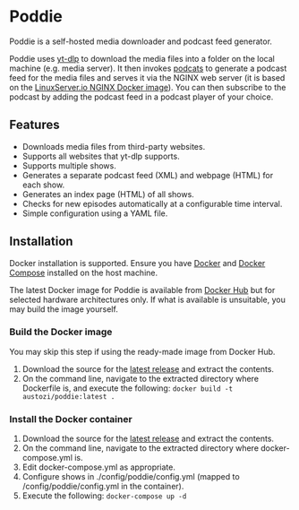# Poddie

Poddie is a self-hosted media downloader and podcast feed generator. 

Poddie uses [yt-dlp](https://github.com/yt-dlp/yt-dlp) to download the media files into a folder on the local machine (e.g. media server). It then invokes [podcats](https://github.com/jakubroztocil/podcats) to generate a podcast feed for the media files and serves it via the NGINX web server (it is based on the [LinuxServer.io NGINX Docker image](https://github.com/linuxserver/docker-nginx)). You can then subscribe to the podcast by adding the podcast feed in a podcast player of your choice.

## Features

- Downloads media files from third-party websites.
- Supports all websites that yt-dlp supports.
- Supports multiple shows.
- Generates a separate podcast feed (XML) and webpage (HTML) for each show.
- Generates an index page (HTML) of all shows.
- Checks for new episodes automatically at a configurable time interval.
- Simple configuration using a YAML file.

## Installation

Docker installation is supported. Ensure you have [Docker](https://docs.docker.com/get-docker/) and [Docker Compose](https://docs.docker.com/compose/) installed on the host machine. 

The latest Docker image for Poddie is available from [Docker Hub](https://hub.docker.com/r/austozi/poddie) but for selected hardware architectures only. If what is available is unsuitable, you may build the image yourself.

### Build the Docker image

You may skip this step if using the ready-made image from Docker Hub.

1. Download the source for the [latest release](https://github.com/austozi/poddie/releases/latest) and extract the contents.
2. On the command line, navigate to the extracted directory where Dockerfile is, and execute the following: `docker build -t austozi/poddie:latest .`

### Install the Docker container

1. Download the source for the [latest release](https://github.com/austozi/poddie/releases/latest) and extract the contents.
2. On the command line, navigate to the extracted directory where docker-compose.yml is.
3. Edit docker-compose.yml as appropriate.
4. Configure shows in ./config/poddie/config.yml (mapped to /config/poddie/config.yml in the container).
5. Execute the following: `docker-compose up -d`
